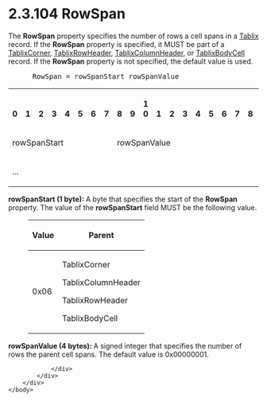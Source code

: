 <html dir="LTR" xmlns:mshelp="http://msdn.microsoft.com/mshelp" xmlns:ddue="http://ddue.schemas.microsoft.com/authoring/2003/5" xmlns:xlink="http://www.w3.org/1999/xlink" xmlns:tool="http://www.microsoft.com/tooltip">
    <head>
        <meta http-equiv="Content-Type" content="text/html; CHARSET=utf-8"></meta>
        <meta name="save" content="history"></meta>
        <title>2.3.104 RowSpan</title>
        <xml>
            <mshelp:toctitle title="2.3.104 RowSpan"></mshelp:toctitle>
            <mshelp:rltitle title="[MS-RPL]: RowSpan"></mshelp:rltitle>
            <mshelp:keyword index="A" term="c08406c7-cca5-4a3f-8b43-45a19ee5b96e"></mshelp:keyword>
            <mshelp:attr name="DCSext.ContentType" value="open specification"></mshelp:attr>
            <mshelp:attr name="AssetID" value="c08406c7-cca5-4a3f-8b43-45a19ee5b96e"></mshelp:attr>
            <mshelp:attr name="TopicType" value="kbRef"></mshelp:attr>
            <mshelp:attr name="DCSext.Title" value="[MS-RPL]: RowSpan" />
        </xml>
    </head>
    <body>
        <div id="header">
            <h1 class="heading">2.3.104 RowSpan</h1>
        </div>
        <div id="mainSection">
            <div id="mainBody">
                <div id="allHistory" class="saveHistory"></div>
                <div id="sectionSection0" class="section" name="collapseableSection">
                    

<p>The <b>RowSpan</b> property specifies the number of rows a cell
spans in a <a href="f8ea94d9-d2b6-4d7f-8dc4-59faa3a98b93.htm">Tablix</a>
record. If the <b>RowSpan</b> property is specified, it MUST be part of a <a href="20e3b37d-978d-467f-b068-d7a2746e37da.htm">TablixCorner</a>, <a href="0d5c4157-00d0-4268-854f-f274a9d102fb.htm">TablixRowHeader</a>, <a href="968a6852-ede1-4bf1-8006-1dab2aea178b.htm">TablixColumnHeader</a>, or <a href="fa12273f-80a1-432a-bced-a765ff87dbc7.htm">TablixBodyCell</a> record. If
the <b>RowSpan</b> property is not specified, the default value is used.</p>

<dl>
<dd>
<div><pre> RowSpan = rowSpanStart rowSpanValue
</pre></div>
</dd></dl>

<table>
 <tr>
  <th><p><br>0</p></th>
  <th><p><br>1</p></th>
  <th><p><br>2</p></th>
  <th><p><br>3</p></th>
  <th><p><br>4</p></th>
  <th><p><br>5</p></th>
  <th><p><br>6</p></th>
  <th><p><br>7</p></th>
  <th><p><br>8</p></th>
  <th><p><br>9</p></th>
  <th><p>1<br>0</p></th>
  <th><p><br>1</p></th>
  <th><p><br>2</p></th>
  <th><p><br>3</p></th>
  <th><p><br>4</p></th>
  <th><p><br>5</p></th>
  <th><p><br>6</p></th>
  <th><p><br>7</p></th>
  <th><p><br>8</p></th>
  <th><p><br>9</p></th>
  <th><p>2<br>0</p></th>
  <th><p><br>1</p></th>
  <th><p><br>2</p></th>
  <th><p><br>3</p></th>
  <th><p><br>4</p></th>
  <th><p><br>5</p></th>
  <th><p><br>6</p></th>
  <th><p><br>7</p></th>
  <th><p><br>8</p></th>
  <th><p><br>9</p></th>
  <th><p>3<br>0</p></th>
  <th><p><br>1</p></th>
 </tr>
 <tr>
  <td colspan="8">
  <p>rowSpanStart</p>
  </td>
  <td colspan="24">
  <p>rowSpanValue</p>
  </td>
 </tr>
 <tr>
  <td colspan="8">
  <p>...</p>
  </td>
  
 </tr>
</table>

<p><b>rowSpanStart (1 byte): </b>A byte that specifies
the start of the <b>RowSpan</b> property. The value of the <b>rowSpanStart</b>
field MUST be the following value.</p>

<dl>
<dd>
<table>
 <thead>
  <tr>
   <th>
   <p>Value</p>
   </th>
   <th>
   <p>Parent</p>
   </th>
  </tr>
 </thead>
 <tr>
  <td>
  <p>0x06</p>
  </td>
  <td>
  <p>TablixCorner</p>
  <p>TablixColumnHeader</p>
  <p>TablixRowHeader</p>
  <p>TablixBodyCell</p>
  </td>
 </tr>
</table>
</dd></dl>

<p><b>rowSpanValue (4 bytes): </b>A signed integer that
specifies the number of rows the parent cell spans. The default value is
0x00000001.</p>


                </div>
            </div>
        </div>
    </body>
</html>